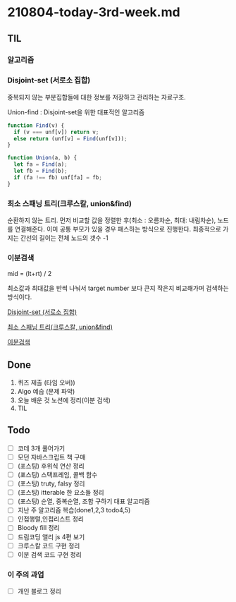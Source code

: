 # 210804-today-3rd-week.md

## TIL

### 알고리즘

### Disjoint-set (서로소 집합)

중복되지 않는 부분집합들에 대한 정보를 저장하고 관리하는 자료구조.

Union-find : Disjoint-set을 위한 대표적인 알고리즘

```jsx
function Find(v) {
  if (v === unf[v]) return v;
  else return (unf[v] = Find(unf[v]));
}

function Union(a, b) {
  let fa = Find(a);
  let fb = Find(b);
  if (fa !== fb) unf[fa] = fb;
}
```

### 최소 스패닝 트리(크루스칼, union&find)

순환하지 않는 트리. 먼저 비교할 값을 정렬한 후(최소 : 오름차순, 최대: 내림차순), 노드를 연결해준다. 이미 공통 부모가 있을 경우 패스하는 방식으로 진행한다. 최종적으로 가지는 간선의 길이는 전체 노드의 갯수 -1

### 이분검색

mid = (lt+rt) / 2

최소값과 최대값을 반씩 나눠서 target number 보다 큰지 작은지 비교해가며 검색하는 방식이다.

[Disjoint-set (서로소 집합)](https://github.com/sosoYim/TIL/blob/main/algorithm/210804-algo-disjoint-union-find.md)

[최소 스패닝 트리(크루스칼, union&find)](https://github.com/sosoYim/TIL/blob/main/algorithm/210804-algo-kruskal.md)

[이분검색](https://github.com/sosoYim/TIL/blob/main/algorithm/210804-algo-dichotomique.md)

## Done

1. 퀴즈 제출 (타임 오버))
2. Algo 예습 (문제 파악)
3. 오늘 배운 것 노션에 정리(이분 검색)
4. TIL

## Todo

- [ ] 코데 3개 풀어가기
- [ ] 모던 자바스크립트 책 구매
- [ ] (포스팅) 후위식 연산 정리
- [ ] (포스팅) 스택프레임, 콜백 함수
- [ ] (포스팅) truty, falsy 정리
- [ ] (포스팅) itterable 한 요소들 정리
- [ ] (포스팅) 순열, 중복순열, 조합 구하기 대표 알고리즘
- [ ] 지난 주 알고리즘 복습(done1,2,3 todo4,5)
- [ ] 인접행렬,인접리스트 정리
- [ ] Bloody fill 정리
- [ ] 드림코딩 앨리 js 4편 보기
- [ ] 크루스칼 코드 구현 정리
- [ ] 이분 검색 코드 구현 정리

### 이 주의 과업

- [ ] 개인 블로그 정리
